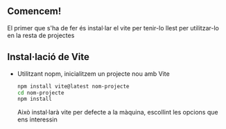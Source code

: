## Comencem!

El primer que s'ha de fer és instal·lar el vite per tenir-lo llest per utilitzar-lo en la resta de projectes

## Instal·lació de Vite

- Utilitzant nopm, inicialitzem un projecte nou amb Vite

   ```bash
   npm install vite@latest nom-projecte
   cd nom-projecte
   npm install
   ```

   Això instal·larà vite per defecte a la màquina, escollint les opcions que ens interessin
